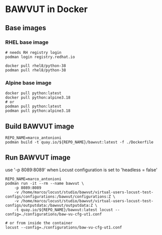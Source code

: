 
# BAWVUT in Docker

## Base images

### RHEL base image
```
# needs RH registry login
podman login registry.redhat.io

docker pull rhel8/python-38
podman pull rhel8/python-38
```

### Alpine base image
```
docker pull python:latest
docker pull python:alpine3.18
# or
podman pull python:latest
podman pull python:alpine3.18
```

## Build BAWVUT image
```
REPO_NAME=marco_antonioni
podman build -t quay.io/${REPO_NAME}/bawvut:latest -f ./Dockerfile
```

## Run BAWVUT image

use '-p 8089:8089' when Locust configuration is set to 'headless = false'
```
REPO_NAME=marco_antonioni
podman run -it --rm --name bawvut \
    -p 8089:8089
    -v /home/marco/locust/studio/bawvut/virtual-users-locust-test-configs/configurations:/bawvut/configurations:Z \
    -v /home/marco/locust/studio/bawvut/virtual-users-locust-test-configs/outputdata:/bawvut/outputdata:Z \
    -t quay.io/${REPO_NAME}/bawvut:latest locust --config=./configurations/baw-vu-cfg-ut1.conf

# or from inside the container
locust --config=./configurations/baw-vu-cfg-ut1.conf
```
